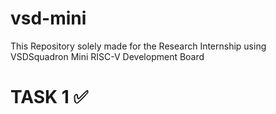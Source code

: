 # vsd-mini
This Repository solely made for the Research Internship using VSDSquadron Mini RISC-V Development Board 

# TASK 1 ✅
